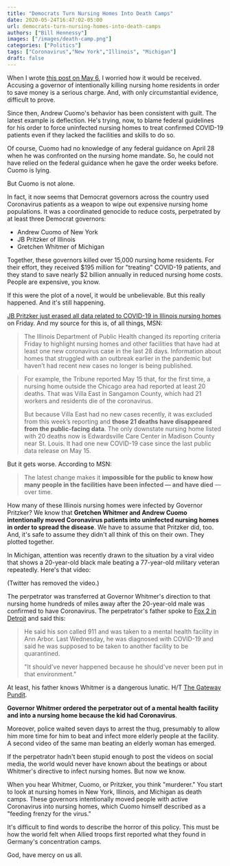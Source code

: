 ```yaml
---
title: "Democrats Turn Nursing Homes Into Death Camps"
date: 2020-05-24T16:47:02-05:00
url: democrats-turn-nursing-homes-into-death-camps
authors: ["Bill Hennessy"]
images: ["/images/death-camp.png"]
categories: ["Politics"]
tags: ["Coronavirus","New York","Illinois", "Michigan"]
draft: false
---
```


When I wrote [this post on May 6](https://hennessysview.com/did-cuomo-use-intentionally-kill-the-elderly/), I worried how it would be received. Accusing a governor of intentionally killing nursing home residents in order to save money is a serious charge. And, with only circumstantial evidence, difficult to prove. 

Since then, Andrew Cuomo's behavior has been consistent with guilt. The latest example is deflection. He's trying, now, to blame federal guidelines for his order to force uninfected nursing homes to treat confirmed COVID-19 patients even if they lacked the facilities and skills to do so. 

Of course, Cuomo had no knowledge of any federal guidance on April 28 when he was confronted on the nursing home mandate. So, he could not have relied on the federal guidance when he gave the order weeks before. Cuomo is lying. 

But Cuomo is not alone. 

In fact, it now seems that Democrat governors across the country used Coronavirus patients as a weapon to wipe out expensive nursing home populations. It was a coordinated genocide to reduce costs, perpetrated by at least three Democrat governors:

* Andrew Cuomo of New York
* JB Pritzker of Illinois
* Gretchen Whitmer of Michigan

Together, these governors killed over 15,000 nursing home residents. For their effort, they received $195 million for "treating" COVID-19 patients, and they stand to save nearly $2 billion annually in reduced nursing home costs. People are expensive, you know.  

If this were the plot of a novel, it would be unbelievable. But this really happened. And it's still happening. 

[JB Pritzker just erased all data related to COVID-19 in Illinois nursing homes](https://www.msn.com/en-us/news/us/illinois-stops-providing-historical-data-on-covid-19-in-nursing-homes-instead-disclosing-current-outbreaks-only/ar-BB14udQl) on Friday. And my source for this is, of all things, MSN:

> The Illinois Department of Public Health changed its reporting criteria Friday to highlight nursing homes and other facilities that have had at least one new coronavirus case in the last 28 days. Information about homes that struggled with an outbreak earlier in the pandemic but haven’t had recent new cases no longer is being published.

> For example, the Tribune reported May 15 that, for the first time, a nursing home outside the Chicago area had reported at least 20 deaths. That was Villa East in Sangamon County, which had 21 workers and residents die of the coronavirus.
> 
> But because Villa East had no new cases recently, it was excluded from this week’s reporting and **those 21 deaths have disappeared from the public-facing data**. The only downstate nursing home listed with 20 deaths now is Edwardsville Care Center in Madison County near St. Louis. It had one new COVID-19 case since the last public data release on May 15.

But it gets worse. According to MSN:

> The latest change makes it **impossible for the public to know how many people in the facilities have been infected — and have died** — over time.

How many of these Illinois nursing homes were infected by Governor Pritzker? We know that **Gretchen Whitmer and Andrew Cuomo intentionally moved Coronavirus patients into uninfected nursing homes in order to spread the disease**. We have to assume that Pritzker did, too. And, it's safe to assume they didn't all think of this on their own. They plotted together. 

In Michigan, attention was recently drawn to the situation by a viral video that shows a 20-year-old black male beating a 77-year-old military veteran repeatedly. Here's that video:

(Twitter has removed the video.)

The perpetrator was transferred at Governor Whitmer's direction to that nursing home hundreds of miles away after the 20-year-old male was confirmed to have Coronavirus. The perpetrator's father spoke to [Fox 2 in Detroit](https://www.fox2detroit.com/news/father-of-20-year-old-patient-who-beat-elderly-man-at-detroit-nursing-home-says-son-shouldnt-have-been-there) and said this:

> He said his son called 911 and was taken to a mental health facility in Ann Arbor. Last Wednesday, he was diagnosed with COVID-19 and said he was supposed to be taken to another facility to be quarantined. 
>
> "It should've never happened because he should've never been put in that environment."

At least, his father knows Whitmer is a dangerous lunatic. H/T [The Gateway Pundit](https://www.thegatewaypundit.com/2020/05/update-20-yr-old-boxer-moved-michigan-nursing-home-coronavirus-beat-77-yr-old-veteran-still-week-later/). 

**Governor Whitmer ordered the perpetrator out of a mental health facility and into a nursing home because the kid had Coronavirus**. 

Moreover, police waited seven days to arrest the thug, presumably to allow him more time for him to beat and infect more elderly people at the facility. A second video of the same man beating an elderly woman has emerged. 

If the perpetrator hadn't been stupid enough to post the videos on social media, the world would never have known about the beatings or about Whitmer's directive to infect nursing homes. But now we know. 

When you hear Whitmer, Cuomo, or Pritzker, you think "murderer." You start to look at nursing homes in New York, Illinois, and Michigan as death camps. These governors intentionally moved people with active Coronavirus into nursing homes, which Cuomo himself described as a "feeding frenzy for the virus." 

It's difficult to find words to describe the horror of this policy. This must be how the world felt when Allied troops first reported what they found in Germany's concentration camps. 

God, have mercy on us all. 
